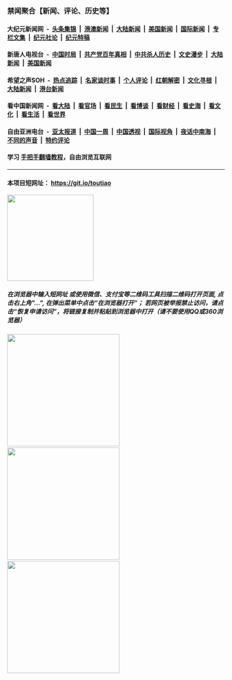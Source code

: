 ### 禁闻聚合【新闻、评论、历史等】

#### 大纪元新闻网 &nbsp;-&nbsp; [头条集锦](indexes/E头条集锦.md?t=02271702) &nbsp;|&nbsp; [港澳新闻](indexes/E港澳新闻.md?t=02271702)  &nbsp;|&nbsp; [大陆新闻](indexes/E大陆新闻.md?t=02271702) &nbsp;|&nbsp; [美国新闻](indexes/E美国新闻.md?t=02271702) &nbsp;|&nbsp; [国际新闻](indexes/E国际新闻.md?t=02271702) &nbsp;|&nbsp; [专栏文集](indexes/E专栏文集.md?t=02271702) &nbsp;|&nbsp; [纪元社论](indexes/E纪元社论.md?t=02271702) &nbsp;|&nbsp; [纪元特稿](indexes/E纪元特稿.md?t=02271702) 

#### 新唐人电视台 &nbsp;-&nbsp; [中国时局](indexes/N中国时局.md?t=02271702) &nbsp;|&nbsp; [共产党百年真相](indexes/N共产党百年真相.md?t=02271702) &nbsp;|&nbsp; [中共杀人历史](indexes/N中共杀人历史.md?t=02271702) &nbsp;|&nbsp; [文史漫步](indexes/N文史漫步.md?t=02271702) &nbsp;|&nbsp; [大陆新闻](indexes/N大陆新闻.md?t=02271702) &nbsp;|&nbsp; [美国新闻](indexes/N美国新闻.md?t=02271702)

#### 希望之声SOH &nbsp;-&nbsp; [热点追踪](indexes/H热点追踪.md?t=02271702) &nbsp;|&nbsp; [名家谈时事](indexes/H名家谈时事.md?t=02271702) &nbsp;|&nbsp; [个人评论](indexes/H个人评论.md?t=02271702)  &nbsp;|&nbsp; [红朝解密](indexes/H红朝解密.md?t=02271702) &nbsp;|&nbsp; [文化寻根](indexes/H文化寻根.md?t=02271702) &nbsp;|&nbsp; [大陆新闻](indexes/H大陆新闻.md?t=02271702) &nbsp;|&nbsp; [港台新闻](indexes/H港台新闻.md?t=02271702)

#### 看中国新闻网 &nbsp;-&nbsp; [看大陆](indexes/S看大陆.md?t=02271702) &nbsp;|&nbsp; [看官场](indexes/S看官场.md?t=02271702) &nbsp;|&nbsp; [看民生](indexes/S看民生.md?t=02271702)  &nbsp;|&nbsp; [看博谈](indexes/S看博谈.md?t=02271702) &nbsp;|&nbsp; [看财经](indexes/S看财经.md?t=02271702) &nbsp;|&nbsp; [看史海](indexes/S看史海.md?t=02271702) &nbsp;|&nbsp; [看文化](indexes/S看文化.md?t=02271702) &nbsp;|&nbsp; [看生活](indexes/S看生活.md?t=02271702) &nbsp;|&nbsp; [看世界](indexes/S看世界.md?t=02271702)

#### 自由亚洲电台 &nbsp;-&nbsp; [亚太报道](indexes/R亚太报道.md?t=02271702) &nbsp;|&nbsp; [中国一周](indexes/R中国一周.md?t=02271702) &nbsp;|&nbsp; [中国透视](indexes/R中国透视.md?t=02271702)  &nbsp;|&nbsp; [国际视角](indexes/R国际视角.md?t=02271702) &nbsp;|&nbsp; [夜话中南海](indexes/R夜话中南海.md?t=02271702) &nbsp;|&nbsp; [不同的声音](indexes/R不同的声音.md?t=02271702) &nbsp;|&nbsp; [特约评论](indexes/R特约评论.md?t=02271702)

#### 学习 [手把手翻墙教程](https://github.com/gfw-breaker/guides/wiki)，自由浏览互联网

----

#### 本项目短网址： https://git.io/toutiao
<img src="https://raw.githubusercontent.com/gfw-breaker/banned-news/master/scripts/img/qr.png" width="200px"/>  

##### 在浏览器中输入短网址 或使用微信、支付宝等二维码工具扫描二维码打开页面, 点击右上角"...", 在弹出菜单中点击“在浏览器打开”； 若网页被举报禁止访问，请点击“恢复申请访问”，将链接复制并粘贴到浏览器中打开（请不要使用QQ或360浏览器）

<img src="https://raw.githubusercontent.com/gfw-breaker/banned-news/master/scripts/img/1.png" width="260px"/> &nbsp; <img src="https://raw.githubusercontent.com/gfw-breaker/banned-news/master/scripts/img/2.png" width="260px"/> &nbsp; <img src="https://raw.githubusercontent.com/gfw-breaker/banned-news/master/scripts/img/3.png" width="260px"/>
